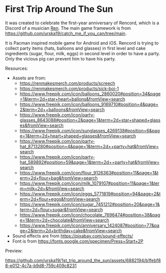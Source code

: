 # First Trip Around The Sun
It was created to celebrate the first-year anniversary of Rencord, which is a Discord of a musician [Ren](https://www.youtube.com/channel/UCqq3VcwPGseErHUa0-xLInQ). The main game framework is from https://github.com/urska19/catch_me_if_you_can/tree/main.

It is Pacman inspired mobile game for Android and iOS. Rencord is trying to collect party items (hats, balloons and glasses) in first level and cake ingredients (sugar, flour, milk, eggs) in second level in order to have a party. Only the vicious pig can prevent him to have his party.

Resources:
- Assets are from:
  - https://renmakesmerch.com/products/screech
  - https://renmakesmerch.com/products/sick-boi-1
  - https://www.freepik.com/icon/balloons_2860020#position=34&page=1&term=2d+star+heart+ballons&fromView=search
  - https://www.freepik.com/icon/balloons_9169710#position=4&page=2&term=2d++balloons&fromView=search
  - https://www.freepik.com/icon/party-glasses_8643088#position=2&page=1&term=2d+star+shaped+glasses&fromView=search
  - https://www.freepik.com/icon/sunglasses_4269138#position=6&page=1&term=2d+heart+shaped+glasses&fromView=search
  - https://www.freepik.com/icon/party-hat_8713280#position=4&page=1&term=2d++party+hat&fromView=search
  - https://www.freepik.com/icon/party-hat_589892#position=59&page=1&term=2d++party+hat&fromView=search
  - https://www.freepik.com/icon/flour_9126363#position=11&page=1&term=2d+flour+bag&fromView=search
  - https://www.freepik.com/icon/milk_1079107#position=11&page=1&term=milk+2d+&fromView=search
  - https://www.freepik.com/icon/eggs_5771819#position=94&page=2&term=2d+flour+eggs&fromView=search
  - https://www.freepik.com/icon/sugar_7451212#position=20&page=1&term=2d+flour+sugar&fromView=search
  - https://www.freepik.com/icon/chocolate_7696474#position=38&page=1&term=2d+chocolate&fromView=search
  - https://www.freepik.com/icon/anniversary_1424087#position=77&page=2&term=2d+brithday+cake&fromView=search
- Sound effects are from https://pixabay.com/sound-effects/
- Font is from https://fonts.google.com/specimen/Press+Start+2P

Preview: 

https://github.com/urska19/1st_trip_around_the_sun/assets/6882194/b1febf88-e012-4c7a-b9d8-759c409c8231

